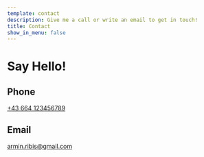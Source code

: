 ```yaml
---
template: contact
description: Give me a call or write an email to get in touch!
title: Contact
show_in_menu: false
---
```

# Say Hello!

## Phone

[+43 664 123456789](tel:+43664123456789)

## Email

[armin.ribis@gmail.com](mailto:armin.ribis@hotmail.com)
